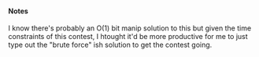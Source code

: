 #### Notes

I know there's probably an O(1) bit manip solution to 
this but given the time constraints of this contest, I 
htought it'd be more productive for me to just type out the 
"brute force" ish solution to get the contest going.